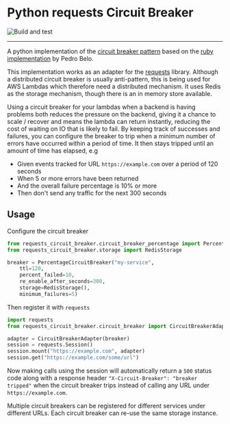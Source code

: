 # Python requests Circuit Breaker

![Build and test](https://github.com/eelabs/circuit-breaker-python/workflows/Build%20and%20test/badge.svg)

---

A python implementation of the [circuit breaker pattern](https://martinfowler.com/bliki/CircuitBreaker.html)
based on the [ruby implementation](https://github.com/pedro/cb2) by Pedro Belo. 

This implementation works as an adapter for the [requests](https://pypi.org/project/requests/) library. 
Although a distributed circuit breaker is usually anti-pattern, this is being used for AWS Lambdas which 
therefore need a distributed mechanism. It uses Redis as the storage mechanism, though there is an in memory 
store available.

Using a circuit breaker for your lambdas when a backend is having problems both reduces the pressure on the
backend, giving it a chance to scale / recover and means the lambda can return instantly, reducing the cost
of waiting on IO that is likely to fail. By keeping track of successes and failures, you can configure the
breaker to trip when a minimum number of errors have occurred within a period of time. It then stays tripped
until an amount of time has elapsed, e.g

- Given events tracked for URL `https://example.com` over a period of 120 seconds
- When 5 or more errors have been returned
- And the overall failure percentage is 10% or more
- Then don't send any traffic for the next 300 seconds

## Usage

Configure the circuit breaker
```python
from requests_circuit_breaker.circuit_breaker_percentage import PercentageCircuitBreaker
from requests_circuit_breaker.storage import RedisStorage

breaker = PercentageCircuitBreaker("my-service", 
    ttl=120, 
    percent_failed=10, 
    re_enable_after_seconds=300, 
    storage=RedisStorage(),
    minimum_failures=5)

```

Then register it with `requests`
```python
import requests
from requests_circuit_breaker.circuit_breaker import CircuitBreakerAdapter

adapter = CircuitBreakerAdapter(breaker)
session = requests.Session()
session.mount("https://example.com", adapter)
session.get("https://example.com/some/url")
```

Now making calls using the session will automatically return a `500` status code along with a response
header `"X-Circuit-Breaker": "breaker tripped"` when the circuit breaker trips instead of calling any
URL under `https://example.com`.

Multiple circuit breakers can be registered for different services under different URLs. Each circuit breaker
can re-use the same storage instance.